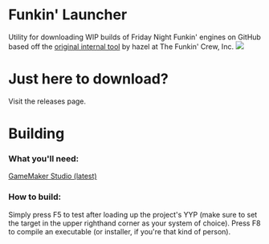# Funkin' Launcher
Utility for downloading WIP builds of Friday Night Funkin' engines on GitHub based off the [original internal tool](https://funkin.me/blog/2024-03-12/#the-factory-must-grow) by hazel at The Funkin' Crew, Inc.
![](https://github.com/icomiki/FunkinLauncher/blob/master/img/launcher1.png?raw=true)

# Just here to download?
Visit the releases page.

# Building
### What you'll need:
[GameMaker Studio (latest)](https://gamemaker.io/en/download)
### How to build:
Simply press F5 to test after loading up the project's YYP (make sure to set the target in the upper righthand corner as your system of choice).
Press F8 to compile an executable (or installer, if you're that kind of person).
